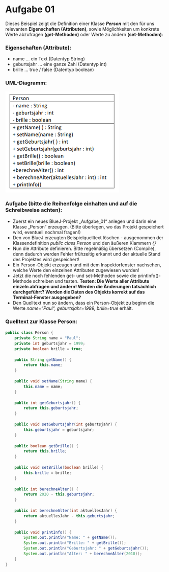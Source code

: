 # Aufgabe 01
Dieses Beispiel zeigt die Definition einer Klasse ***Person*** mit den für uns relevanten **Eigenschaften (Attributen)**, sowie
Möglichkeiten um konkrete Werte abzufragen **(get-Methoden)** oder Werte zu ändern **(set-Methoden)**:

### Eigenschaften (Attribute):

- name ... ein Text (Datentyp String)
- geburtsjahr ... eine ganze Zahl (Datentyp int)
- brille ... true / false (Datentyp boolean)

### UML-Diagramm:

![](uml.png)

### Aufgabe (bitte die Reihenfolge einhalten und auf die Schreibweise achten):

- Zuerst ein neues BlueJ-Projekt „Aufgabe_01“ anlegen und darin eine Klasse „Person“ erzeugen.
(Bitte überlegen, wo das Projekt gespeichert wird, eventuell nochmal fragen!)
- Den von BlueJ erzeugten Beispielquelltext löschen - ausgenommen der Klassendefinition
*public class Person* und den äußeren Klammern *{}*
- Nun die Attribute definieren.
Bitte regelmäßig übersetzen (Compile), denn dadurch werden Fehler frühzeitig erkannt und der aktuelle
Stand des Projektes wird gespeichert!
- Ein Person-Objekt erzeugen und mit dem Inspektorfenster nachsehen, welche Werte den einzelnen
Attributen zugewiesen wurden!
- Jetzt die noch fehlenden get- und set-Methoden sowie die printInfo()-Methode schreiben und testen.
**Testen: Die Werte aller Attribute einzeln abfragen und ändern!
Werden die Änderungen tatsächlich durchgeführt?
Werden die Daten des Objekts korrekt auf das Terminal-Fenster ausgegeben?**
- Den Quelltext nun so ändern, dass ein Person-Objekt zu beginn die Werte
*name=“Paul“, geburtsjahr=1999, brille=true* erhält.

### Quelltext zur Klasse Person:

```java
public class Person {
    private String name = "Paul";
    private int geburtsjahr = 1999;
    private boolean brille = true;

    public String getName() {
        return this.name;
    }

    public void setName(String name) {
        this.name = name;
    }

    public int getGeburtsjahr() {
        return this.geburtsjahr;
    }

    public void setGeburtsjahr(int geburtsjahr) {
        this.geburtsjahr = geburtsjahr;
    }

    public boolean getBrille() {
        return this.brille;
    }

    public void setBrille(boolean brille) {
        this.brille = brille;
    }

    public int berechneAlter() {
        return 2020 - this.geburtsjahr;
    }

    public int berechneAlter(int aktuellesJahr) {
        return aktuellesJahr - this.geburtsjahr;
    }

    public void printInfo() {
        System.out.println("Name: " + getName());
        System.out.println("Brille: " + getBrille());
        System.out.println("Geburtsjahr: " + getGeburtsjahr());
        System.out.println("Alter: " + berechneAlter(2018));
    }
}
```
